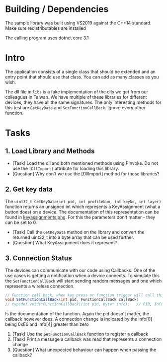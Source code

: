 # Building / Dependencies
The sample library was built using VS2019 against the C++14 standard. Make sure redistributables are installed

The calling program uses dotnet core 3.1

# Intro

The application consists of a single class that should be extended and an entry point that should use that class.
You can add as many classes as you wish.

The dll file in `libs` is a fake implementation of the dlls we get from our colleagues in Taiwan. We have multiple of these libraries for different devices, they have all the same signatures. The only interesting methods for this test are `GetKeyData` and `SetFunctionCallBack`. Ignore every other function.

# Tasks

## 1. Load Library and Methods
* [Task] Load the dll and both mentioned methods using PInvoke. Do not use the `[DllImport]` attribute for loading this library.
* [Question] Why don't we use the [DllImport] method for these libraries?

## 2. Get key data
The `uint32_t GetKeyData(int pid, int profileNum, int keyNo, int layer)` function returns an unsigned int which represents a KeyAssignment (what a button does) on a device. The documentation of this representation can be found in [keyassignments.png](./keyassignments.png). For this the parameters don't matter - they can be set to 0.

* [Task] Call the `GetKeyData` method on the library and convert the returned uint32_t into a byte array that can be used further.
* [Question] What KeyAssignment does it represent?

## 3. Connection Status
The devices can communicate with our code using Callbacks. One of the use cases is getting a notification when a device connects. To simulate this the `SetFunctionCallBack` will start sending random messages and one which represents a wireless connection.

```cs
// Function call back, when key press or function trigger will call this callback
void SetFunctionCallBack(int pid, FunctionCallBack callBack)
// typedef void(*FunctionCallBack)(int pid, byte* info);   // PID, Information (size of 8)
```

Is the documentation of the function. Again the pid doesn't matter, the callback however does. A connection change is indicated by the info[0] being 0xE6 and info[4] greater than zero

1. [Task] Use the `SetFunctionCallBack` function to register a callback
2. [Task] Print a message a callback was read that represents a connection change
3. [Question] What unexpected behaviour can happen when passing the callback?
